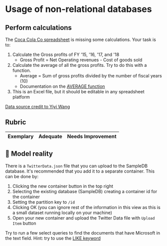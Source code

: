 # Usage of non-relational databases

## Perform calculations

The [Coca Cola Co spreadsheet](CocaColaCo.xlsx) is missing some calculations. Your task is to: 

1. Calculate the Gross profits of FY '15, '16, '17, and '18
    - Gross Profit = Net Operating revenues - Cost of goods sold
1. Calculate the average of all the gross profits. Try to do this with a function.
    - Average = Sum of gross profits divided by the number of fiscal years (10)
    - Documentation on the [AVERAGE function](https://support.microsoft.com/en-us/office/average-function-047bac88-d466-426c-a32b-8f33eb960cf6)
1. This is an Excel file, but it should be editable in any spreadsheet platform

[Data source credit to Yiyi Wang](https://www.kaggle.com/yiyiwang0826/cocacola-excel)

## Rubric

Exemplary | Adequate | Needs Improvement
--- | --- | -- |



## 🚀 Model reality


There is a `TwitterData.json` file that you can upload to the SampleDB database. It's recommended that you add it to a separate container. This can be done by:

1. Clicking the new container button in the top right
1. Selecting the existing database (SampleDB) creating a container id for the container
1. Setting the partition key to `/id`
1. Clicking OK (you can ignore rest of the information in this view as this is a small dataset running locally on your machine)
1. Open your new container and upload the Twitter Data file with `Upload Item` button

Try to run a few select queries to find the documents that have Microsoft in the text field. Hint: try to use the [LIKE keyword](https://docs.microsoft.com/en-us/azure/cosmos-db/sql/sql-query-keywords#using-like-with-the--wildcard-character)

